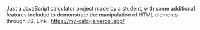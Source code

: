 Just a JavaScript calculator project made by a student, with some additional features included to demonstrate the manipulation of HTML elements through JS.
Link : https://my-calc-js.vercel.app/
